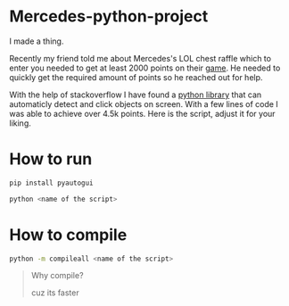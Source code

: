 # Mercedes-python-project

I made a thing. 

Recently my friend told me about Mercedes's LOL chest raffle which to enter you needed to get at least 2000 points on their [game](https://join.stagecast.io?code=3425).
He needed to quickly get the required amount of points so he reached out for help. 

With the help of stackoverflow I have found a [python library](https://pypi.org/project/PyAutoGUI/) that can automaticly detect and click objects on screen. With a few lines of code I was able to achieve over 4.5k points. Here is the script, adjust it for your liking.





# How to run

```bash
pip install pyautogui
```

```bash
python <name of the script>
```

# How to compile 

```bash
python -m compileall <name of the script>
```

> Why compile?
>
> cuz its faster
